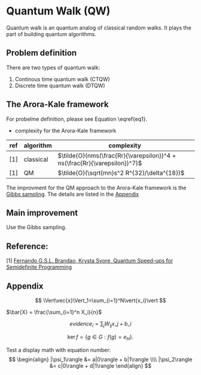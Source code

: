 # Quantum Walk (QW)

Quantum walk is an quantum analog of classical random walks. It plays the part of building quantum algorithms.


## Problem definition

There are two types of quantum walk:
1. Continous time quantum walk (CTQW)
2. Discrete time quantum walk (DTQW)

## <a id="Jimoo" />The Arora-Kale framework
For probelme definition, please see Equation \eqref{eq1}.
* complexity for the Arora-Kale framework

| ref | algorithm   |  complexity |
| --- | ---- |  ------ |
| [1] | classical  |  $\tilde{O}(nms(\frac{Rr}{\varepsilon})^4 + ns(\frac{Rr}{\varepsilon})^7)$ |
| [1] | QM   |  $\tilde{O}(\sqrt{mn}s^2 R^{32}/\delta^{18})$       |

The improvment for the QM approach to the Arora-Kale framework is the [Gibbs sampling](#improvement).
The details are listed in the [Appendix](#details)


## <a id="improvement" />Main improvement
Use the Gibbs sampling.
    
    
## Reference:
[1] [Fernando G.S.L. Brandao, Krysta Svore, Quantum Speed-ups for Semidefinite Programming](https://arxiv.org/abs/1609.05537)


## <a name="details" />Appendix
$$ \Vert\vec{x}\Vert_1=\sum_{i=1}^N\vert{x_i}\vert $$

$\bar{X} = \frac{\sum_{i=1}^n X_i}{n}$

$$ evidence_{i}=\sum_{j}W_{ij}x\_{j}+b\_{i} $$

$$
\operatorname{ker} f=\{g\in G:f(g)=e_{H}\}{\mbox{.}}
$$

Test a display math with equation number:
$$
  \begin{align}
    |\psi_1\rangle &= a|0\rangle + b|1\rangle \\\\
    |\psi_2\rangle &= c|0\rangle + d|1\rangle       
  \end{align}
$$
